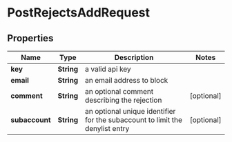 

# PostRejectsAddRequest


## Properties

| Name | Type | Description | Notes |
|------------ | ------------- | ------------- | -------------|
|**key** | **String** | a valid api key |  |
|**email** | **String** | an email address to block |  |
|**comment** | **String** | an optional comment describing the rejection |  [optional] |
|**subaccount** | **String** | an optional unique identifier for the subaccount to limit the denylist entry |  [optional] |



